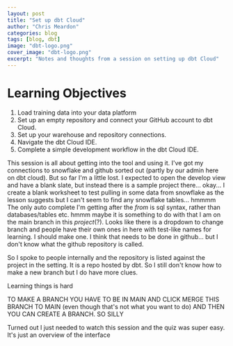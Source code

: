 ```yaml
---
layout: post
title: "Set up dbt Cloud"
author: "Chris Meardon"
categories: blog
tags: [blog, dbt]
image: "dbt-logo.png"
cover_image: "dbt-logo.png"
excerpt: "Notes and thoughts from a session on setting up dbt Cloud"
---
```


# Learning Objectives

1. Load training data into your data platform
2. Set up an empty repository and connect your GitHub account to dbt Cloud.
3. Set up your warehouse and repository connections.
4. Navigate the dbt Cloud IDE.
5. Complete a simple development workflow in the dbt Cloud IDE.

This session is all about getting into the tool and using it. I've got my connections to snowflake and github sorted out (partly by our admin here on dbt cloud). But so far I'm a little lost. I expected to open the develop view and have a blank slate, but instead there is a sample project there... okay... I create a blank worksheet to test pulling in some data from snowflake as the lesson suggests but I can't seem to find any snowflake tables... hmmmm The only auto complete I'm getting after the _from_ is sql syntax, rather than databases/tables etc. hmmm maybe it is something to do with that I am on the main branch in this _project_(?). Looks like there is a dropdown to change branch and people have their own ones in here with test-like names for learning. I should make one. I think that needs to be done in github... but I don't know what the github repository is called.

So I spoke to people internally and the repository is listed against the project in the setting. It is a repo hosted by dbt. So I still don't know how to make a new branch but I do have more clues.

Learning things is hard

TO MAKE A BRANCH YOU HAVE TO BE IN MAIN AND CLICK MERGE THIS BRANCH TO MAIN (even though that's not what you want to do) AND THEN YOU CAN CREATE A BRANCH. SO SILLY

Turned out I just needed to watch this session and the quiz was super easy. It's just an overview of the interface

